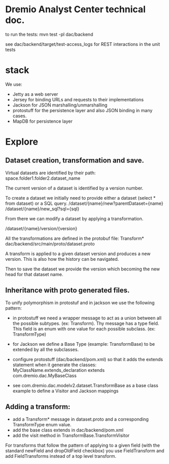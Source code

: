 # Dremio Analyst Center technical doc.

to run the tests:
mvn test -pl dac/backend

see dac/backend/target/test-access_logs for REST interactions in the unit tests

# stack

We use:
 - Jetty as a web server
 - Jersey for binding URLs and requests to their implementations
 - Jackson for JSON marshalling/unmarshalling
 - protostuff for the persistence layer and also JSON binding in many cases.
 - MapDB for persistence layer

# Explore

## Dataset creation, transformation and save.

Virtual datasets are identified by their path:
space.folder1.folder2.dataset_name

The current version of a dataset is identified by a version number.

To create a dataset we initially need to provide either a dataset (select * from dataset) or a SQL query.
/dataset/{name}/new?parentDataset={name}
/dataset/{name}/new_sql?sql={sql}

From there we can modify a dataset by applying a transformation.

/dataset/{name}/version/{version}

All the transformations are defined in the protobuf file: Transform*
dac/backend/src/main/proto/dataset.proto 

A transform is applied to a given dataset version and produces a new version. This is also how the history can be navigated.

Then to save the dataset we provide the version which becoming the new head for that dataset name.

## Inheritance with proto generated files.

To unify polymorphism in protostuf and in jackson we use the following pattern:

- in protostuff we need a wrapper message to act as a union between all the possible subtypes. (ex: Transform).
Thy message has a type field. This field is an enum with one value for each possible subclass. (ex: TransformType)

- for Jackson we define a Base Type (example: TransformBase) to be extended by all the subclasses. 
- configure protostuff (dac/backend/pom.xml) so that it adds the extends statement when it generate the classes:
                <property>
                  <name>MyClassName.extends_declaration</name>
                  <value>extends com.dremio.dac.MyBaseClass</value>
                </property>

- see com.dremio.dac.modelv2.dataset.TransformBase as a base class example to define a Visitor and Jackson mappings

## Adding a transform:
 - add a Transform* message in dataset.proto and a corresponding TransformType enum value.
 - add the base class extends in dac/backend/pom.xml
 - add the visit method in TransformBase.TransformVisitor

For transforms that follow the pattern of applying to a given field (with the standard newField and dropOldField checkbox) you use FieldTransform and add FieldTransforms instead of a top level transform.




